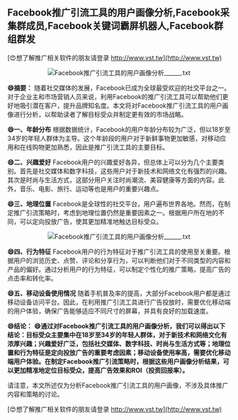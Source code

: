 ## **Facebook推广引流工具的用户画像分析,Facebook采集群成员,Facebook关键词霸屏机器人,Facebook群组群发**

[😍想了解推广相关软件的朋友请登录 http://www.vst.tw](http://www.vst.tw)

 <center><img src="https://vst.tw/MP4/tuiguang/png/6.png" alt="Facebook推广引流工具的用户画像分析______.txt"></center>

**😄摘要：**
随着社交媒体的发展，Facebook已成为全球最受欢迎的社交平台之一。对于企业主和市场营销人员来说，利用Facebook的推广引流工具可以帮助他们更好地吸引潜在客户，提升品牌知名度。本文将对Facebook推广引流工具的用户画像进行分析，以帮助读者了解目标受众并制定更有效的市场战略。

**😄一、年龄分布**
根据数据统计，Facebook的用户年龄分布较为广泛，但以18岁至34岁的年轻人群体为主导。这个年龄段的用户对于新鲜事物更加敏感，对移动应用和在线购物更加熟悉，因此是推广引流工具的主要目标。

**😄二、兴趣爱好**
Facebook用户的兴趣爱好各异，但总体上可以分为几个主要类别。首先是社交媒体和数字科技，这些用户对于新技术和网络文化有强烈的兴趣。其次是时尚与生活方式，这部分用户关注时尚潮流、美容健康等方面的内容。此外，音乐、电影、旅行、运动等也是用户的重要兴趣点。

**😄三、地理位置**
Facebook是全球性的社交平台，用户遍布世界各地。然而，在制定推广引流策略时，考虑到地理位置仍然是重要因素之一。根据用户所在地的不同，可以定向投放广告，使其更加精准地触达目标受众。

 <center><img src="https://vst.tw/MP4/tuiguang/png/5.png" alt="Facebook推广引流工具的用户画像分析______.txt"></center>

**😄四、行为特征**
Facebook用户的行为特征对于推广引流工具的使用至关重要。根据用户的浏览历史、点赞、评论和分享行为，可以判断他们对于不同类型的内容和产品的偏好。通过分析用户的行为特征，可以制定个性化的推广策略，提高广告的点击率和转化率。

**😄五、移动设备使用情况**
随着手机普及率的提高，大部分Facebook用户都是通过移动设备访问平台。因此，在利用推广引流工具进行广告投放时，需要优化移动端的用户体验，确保广告能够适应不同尺寸的屏幕，并具有良好的加载速度。

**😄结论：**
**😄通过对Facebook推广引流工具的用户画像分析，我们可以得出以下结论：目标受众主要集中在18岁至34岁的年轻人群体，对于新技术和网络文化有浓厚兴趣；兴趣爱好广泛，包括社交媒体、数字科技、时尚与生活方式等；地理位置和行为特征是定向投放广告的重要考虑因素；移动设备使用率高，需要优化移动端用户体验。在制定Facebook推广引流策略时，根据这些用户画像分析结果，可以更加精准地定位目标受众，提高广告效果和ROI（投资回报率）。**

请注意，本文所述仅为分析Facebook推广引流工具的用户画像，不涉及具体推广内容和策略的讨论。

[😍想了解推广相关软件的朋友请登录 http://www.vst.tw](http://www.vst.tw)



